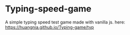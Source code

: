 # Typing-speed-game
A simple typing speed test game made with vanilla js.
here: https://huangnia.github.io/Typing-game/typ
